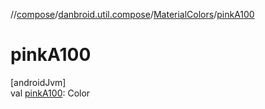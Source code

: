 //[compose](../../../index.md)/[danbroid.util.compose](../index.md)/[MaterialColors](index.md)/[pinkA100](pink-a100.md)

# pinkA100

[androidJvm]\
val [pinkA100](pink-a100.md): Color
